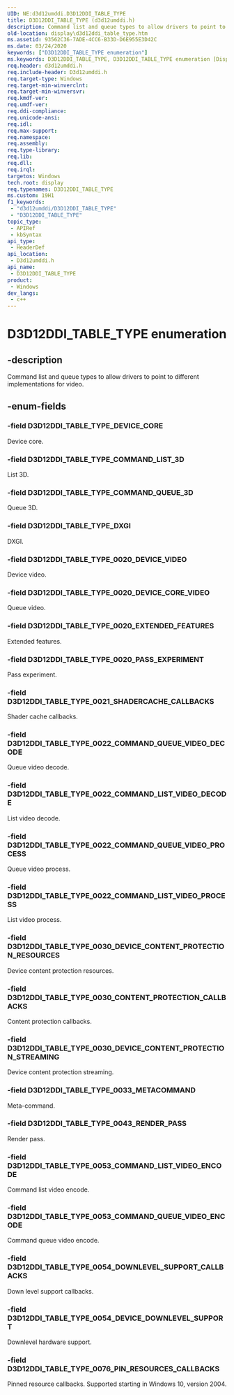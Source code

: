 ```yaml
---
UID: NE:d3d12umddi.D3D12DDI_TABLE_TYPE
title: D3D12DDI_TABLE_TYPE (d3d12umddi.h)
description: Command list and queue types to allow drivers to point to different implementations for video.
old-location: display\d3d12ddi_table_type.htm
ms.assetid: 93562C36-7ADE-4CC6-B33D-D6E955E3D42C
ms.date: 03/24/2020
keywords: ["D3D12DDI_TABLE_TYPE enumeration"]
ms.keywords: D3D12DDI_TABLE_TYPE, D3D12DDI_TABLE_TYPE enumeration [Display Devices], D3D12DDI_TABLE_TYPE_0020_DEVICE_CORE_VIDEO, D3D12DDI_TABLE_TYPE_0020_DEVICE_VIDEO, D3D12DDI_TABLE_TYPE_0020_EXTENDED_FEATURES, D3D12DDI_TABLE_TYPE_0020_PASS_EXPERIMENT, D3D12DDI_TABLE_TYPE_0021_SHADERCACHE_CALLBACKS, D3D12DDI_TABLE_TYPE_0022_COMMAND_LIST_VIDEO_DECODE, D3D12DDI_TABLE_TYPE_0022_COMMAND_LIST_VIDEO_PROCESS, D3D12DDI_TABLE_TYPE_0022_COMMAND_QUEUE_VIDEO_DECODE, D3D12DDI_TABLE_TYPE_0022_COMMAND_QUEUE_VIDEO_PROCESS, D3D12DDI_TABLE_TYPE_0030_CONTENT_PROTECTION_CALLBACKS, D3D12DDI_TABLE_TYPE_0030_DEVICE_CONTENT_PROTECTION_RESOURCES, D3D12DDI_TABLE_TYPE_0030_DEVICE_CONTENT_PROTECTION_STREAMING, D3D12DDI_TABLE_TYPE_COMMAND_LIST_3D, D3D12DDI_TABLE_TYPE_COMMAND_QUEUE_3D, D3D12DDI_TABLE_TYPE_DEVICE_CORE, D3D12DDI_TABLE_TYPE_DXGI, d3d12umddi/D3D12DDI_TABLE_TYPE, d3d12umddi/D3D12DDI_TABLE_TYPE_0020_DEVICE_CORE_VIDEO, d3d12umddi/D3D12DDI_TABLE_TYPE_0020_DEVICE_VIDEO, d3d12umddi/D3D12DDI_TABLE_TYPE_0020_EXTENDED_FEATURES, d3d12umddi/D3D12DDI_TABLE_TYPE_0020_PASS_EXPERIMENT, d3d12umddi/D3D12DDI_TABLE_TYPE_0021_SHADERCACHE_CALLBACKS, d3d12umddi/D3D12DDI_TABLE_TYPE_0022_COMMAND_LIST_VIDEO_DECODE, d3d12umddi/D3D12DDI_TABLE_TYPE_0022_COMMAND_LIST_VIDEO_PROCESS, d3d12umddi/D3D12DDI_TABLE_TYPE_0022_COMMAND_QUEUE_VIDEO_DECODE, d3d12umddi/D3D12DDI_TABLE_TYPE_0022_COMMAND_QUEUE_VIDEO_PROCESS, d3d12umddi/D3D12DDI_TABLE_TYPE_0030_CONTENT_PROTECTION_CALLBACKS, d3d12umddi/D3D12DDI_TABLE_TYPE_0030_DEVICE_CONTENT_PROTECTION_RESOURCES, d3d12umddi/D3D12DDI_TABLE_TYPE_0030_DEVICE_CONTENT_PROTECTION_STREAMING, d3d12umddi/D3D12DDI_TABLE_TYPE_COMMAND_LIST_3D, d3d12umddi/D3D12DDI_TABLE_TYPE_COMMAND_QUEUE_3D, d3d12umddi/D3D12DDI_TABLE_TYPE_DEVICE_CORE, d3d12umddi/D3D12DDI_TABLE_TYPE_DXGI, display.d3d12ddi_table_type
req.header: d3d12umddi.h
req.include-header: D3d12umddi.h
req.target-type: Windows
req.target-min-winverclnt: 
req.target-min-winversvr: 
req.kmdf-ver: 
req.umdf-ver: 
req.ddi-compliance: 
req.unicode-ansi: 
req.idl: 
req.max-support: 
req.namespace: 
req.assembly: 
req.type-library: 
req.lib: 
req.dll: 
req.irql: 
targetos: Windows
tech.root: display
req.typenames: D3D12DDI_TABLE_TYPE
ms.custom: 19H1
f1_keywords:
 - "d3d12umddi/D3D12DDI_TABLE_TYPE"
 - "D3D12DDI_TABLE_TYPE"
topic_type:
 - APIRef
 - kbSyntax
api_type:
 - HeaderDef
api_location:
 - D3d12umddi.h
api_name:
 - D3D12DDI_TABLE_TYPE
product:
 - Windows
dev_langs:
 - c++
---
```


# D3D12DDI_TABLE_TYPE enumeration

## -description

Command list and queue types to allow drivers to point to different implementations for video.

## -enum-fields

### -field D3D12DDI_TABLE_TYPE_DEVICE_CORE

Device core.

### -field D3D12DDI_TABLE_TYPE_COMMAND_LIST_3D

List 3D.

### -field D3D12DDI_TABLE_TYPE_COMMAND_QUEUE_3D

Queue 3D.

### -field D3D12DDI_TABLE_TYPE_DXGI

DXGI.

### -field D3D12DDI_TABLE_TYPE_0020_DEVICE_VIDEO

Device video.

### -field D3D12DDI_TABLE_TYPE_0020_DEVICE_CORE_VIDEO

Queue video.

### -field D3D12DDI_TABLE_TYPE_0020_EXTENDED_FEATURES

Extended features.

### -field D3D12DDI_TABLE_TYPE_0020_PASS_EXPERIMENT

Pass experiment.

### -field D3D12DDI_TABLE_TYPE_0021_SHADERCACHE_CALLBACKS

Shader cache callbacks.

### -field D3D12DDI_TABLE_TYPE_0022_COMMAND_QUEUE_VIDEO_DECODE

Queue video decode.

### -field D3D12DDI_TABLE_TYPE_0022_COMMAND_LIST_VIDEO_DECODE

List video decode.

### -field D3D12DDI_TABLE_TYPE_0022_COMMAND_QUEUE_VIDEO_PROCESS

Queue video process.

### -field D3D12DDI_TABLE_TYPE_0022_COMMAND_LIST_VIDEO_PROCESS

List video process.

### -field D3D12DDI_TABLE_TYPE_0030_DEVICE_CONTENT_PROTECTION_RESOURCES

Device content protection resources.

### -field D3D12DDI_TABLE_TYPE_0030_CONTENT_PROTECTION_CALLBACKS

Content protection callbacks.

### -field D3D12DDI_TABLE_TYPE_0030_DEVICE_CONTENT_PROTECTION_STREAMING

Device content protection streaming.

### -field D3D12DDI_TABLE_TYPE_0033_METACOMMAND

Meta-command.

### -field D3D12DDI_TABLE_TYPE_0043_RENDER_PASS

Render pass.

### -field D3D12DDI_TABLE_TYPE_0053_COMMAND_LIST_VIDEO_ENCODE

Command list video encode.

### -field D3D12DDI_TABLE_TYPE_0053_COMMAND_QUEUE_VIDEO_ENCODE

Command queue video encode.

### -field D3D12DDI_TABLE_TYPE_0054_DOWNLEVEL_SUPPORT_CALLBACKS

Down level support callbacks.

### -field D3D12DDI_TABLE_TYPE_0054_DEVICE_DOWNLEVEL_SUPPORT

Downlevel hardware support.

### -field D3D12DDI_TABLE_TYPE_0076_PIN_RESOURCES_CALLBACKS

Pinned resource callbacks. Supported starting in Windows 10, version 2004.
